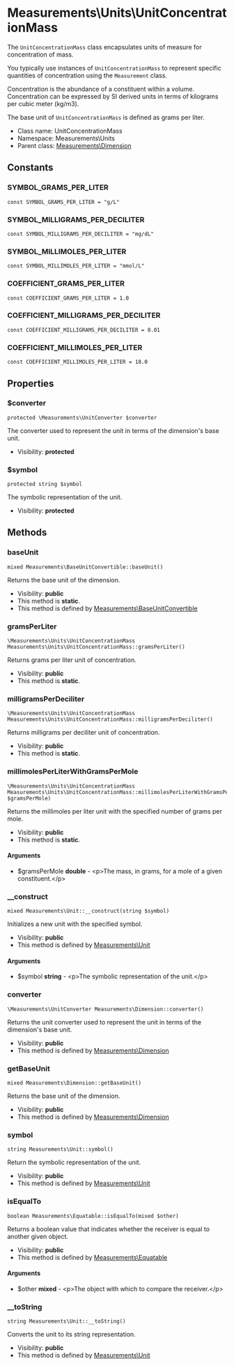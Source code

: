 Measurements\Units\UnitConcentrationMass
===============

The `UnitConcentrationMass` class encapsulates units of measure for concentration of mass.

You typically use instances of `UnitConcentrationMass` to represent specific quantities of concentration using the `Measurement` class.

Concentration is the abundance of a constituent within a volume.
Concentration can be expressed by SI derived units in terms of kilograms per cubic meter (kg/m3).

The base unit of `UnitConcentrationMass` is defined as grams per liter.


* Class name: UnitConcentrationMass
* Namespace: Measurements\Units
* Parent class: [Measurements\Dimension](Measurements-Dimension.md)



Constants
----------


### SYMBOL_GRAMS_PER_LITER

    const SYMBOL_GRAMS_PER_LITER = "g/L"





### SYMBOL_MILLIGRAMS_PER_DECILITER

    const SYMBOL_MILLIGRAMS_PER_DECILITER = "mg/dL"





### SYMBOL_MILLIMOLES_PER_LITER

    const SYMBOL_MILLIMOLES_PER_LITER = "mmol/L"





### COEFFICIENT_GRAMS_PER_LITER

    const COEFFICIENT_GRAMS_PER_LITER = 1.0





### COEFFICIENT_MILLIGRAMS_PER_DECILITER

    const COEFFICIENT_MILLIGRAMS_PER_DECILITER = 0.01





### COEFFICIENT_MILLIMOLES_PER_LITER

    const COEFFICIENT_MILLIMOLES_PER_LITER = 18.0





Properties
----------


### $converter

    protected \Measurements\UnitConverter $converter

The converter used to represent the unit in terms of the dimension's base unit.



* Visibility: **protected**


### $symbol

    protected string $symbol

The symbolic representation of the unit.



* Visibility: **protected**


Methods
-------


### baseUnit

    mixed Measurements\BaseUnitConvertible::baseUnit()

Returns the base unit of the dimension.



* Visibility: **public**
* This method is **static**.
* This method is defined by [Measurements\BaseUnitConvertible](Measurements-BaseUnitConvertible.md)




### gramsPerLiter

    \Measurements\Units\UnitConcentrationMass Measurements\Units\UnitConcentrationMass::gramsPerLiter()

Returns grams per liter unit of concentration.



* Visibility: **public**
* This method is **static**.




### milligramsPerDeciliter

    \Measurements\Units\UnitConcentrationMass Measurements\Units\UnitConcentrationMass::milligramsPerDeciliter()

Returns milligrams per deciliter unit of concentration.



* Visibility: **public**
* This method is **static**.




### millimolesPerLiterWithGramsPerMole

    \Measurements\Units\UnitConcentrationMass Measurements\Units\UnitConcentrationMass::millimolesPerLiterWithGramsPerMole(double $gramsPerMole)

Returns the millimoles per liter unit with the specified number of grams per mole.



* Visibility: **public**
* This method is **static**.


#### Arguments
* $gramsPerMole **double** - &lt;p&gt;The mass, in grams, for a mole of a given constituent.&lt;/p&gt;



### __construct

    mixed Measurements\Unit::__construct(string $symbol)

Initializes a new unit with the specified symbol.



* Visibility: **public**
* This method is defined by [Measurements\Unit](Measurements-Unit.md)


#### Arguments
* $symbol **string** - &lt;p&gt;The symbolic representation of the unit.&lt;/p&gt;



### converter

    \Measurements\UnitConverter Measurements\Dimension::converter()

Returns the unit converter used to represent the unit in terms of the dimension's base unit.



* Visibility: **public**
* This method is defined by [Measurements\Dimension](Measurements-Dimension.md)




### getBaseUnit

    mixed Measurements\Dimension::getBaseUnit()

Returns the base unit of the dimension.



* Visibility: **public**
* This method is defined by [Measurements\Dimension](Measurements-Dimension.md)




### symbol

    string Measurements\Unit::symbol()

Return the symbolic representation of the unit.



* Visibility: **public**
* This method is defined by [Measurements\Unit](Measurements-Unit.md)




### isEqualTo

    boolean Measurements\Equatable::isEqualTo(mixed $other)

Returns a boolean value that indicates whether the receiver is equal to another given object.



* Visibility: **public**
* This method is defined by [Measurements\Equatable](Measurements-Equatable.md)


#### Arguments
* $other **mixed** - &lt;p&gt;The object with which to compare the receiver.&lt;/p&gt;



### __toString

    string Measurements\Unit::__toString()

Converts the unit to its string representation.



* Visibility: **public**
* This method is defined by [Measurements\Unit](Measurements-Unit.md)



